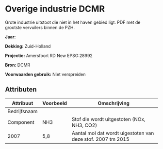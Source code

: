 # Overige industrie DCMR

Grote industrie uitstoot die niet in het haven gebied ligt. 
PDF met de grootste vervuilers binnen de PZH.

**Jaar:** 

**Dekking:** Zuid-Holland

**Projectie:** Amersfoort RD New EPSG:28992

**Bron:**  DCMR

**Voorwaarden gebruik:** Niet verspreiden

## Attributen


| Attribuut             |  Voorbeeld  | 	Omschrijving |
| --------------------- | ------------| -----------------|
| Bedrijfsnaam             |  <naam>  | 	 |
| Component             |  NH3  | 	Stof die wordt uitgestoten (NOx, NH3, CO2) |
| 2007 | 5,8 | Aantal mol dat wordt uigestoten van deze stof. 2007 tm 2015
